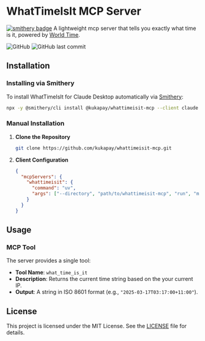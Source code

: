 # WhatTimeIsIt MCP Server

[![smithery badge](https://smithery.ai/badge/@kukapay/whattimeisit-mcp)](https://smithery.ai/server/@kukapay/whattimeisit-mcp)
A lightweight mcp server that tells you exactly what time is it, powered by [World Time](http://worldtimeapi.org/).

![GitHub](https://img.shields.io/github/license/kukapay/whattimeisit-mcp) 
![GitHub last commit](https://img.shields.io/github/last-commit/kukapay/whattimeisit-mcp)

## Installation

### Installing via Smithery

To install WhatTimeIsIt for Claude Desktop automatically via [Smithery](https://smithery.ai/server/@kukapay/whattimeisit-mcp):

```bash
npx -y @smithery/cli install @kukapay/whattimeisit-mcp --client claude
```

### Manual Installation
1. **Clone the Repository**
   ```bash
   git clone https://github.com/kukapay/whattimeisit-mcp.git
   ```

2. **Client Configuration**
    ```json
    {
      "mcpServers": {
        "whattimeisit": {
          "command": "uv",
          "args": ["--directory", "path/to/whattimeisit-mcp", "run", "main.py"]
        }
      }
    }
    ```
   
## Usage


### MCP Tool
The server provides a single tool:
- **Tool Name**: `what_time_is_it`
- **Description**: Returns the current time string based on the your current IP.
- **Output**: A string in ISO 8601 format (e.g., `"2025-03-17T03:17:00+11:00"`).

## License
This project is licensed under the MIT License. See the [LICENSE](LICENSE) file for details.

